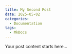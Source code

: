 ```yaml
---
title: My Second Post
date: 2025-05-02
categories:
  - Documentation
tags:
  - MkDocs
---
```


Your post content starts here...
